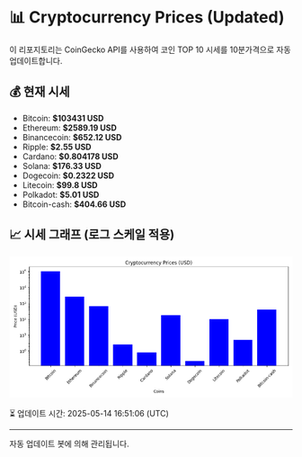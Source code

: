 
# 📊 Cryptocurrency Prices (Updated)

이 리포지토리는 CoinGecko API를 사용하여 코인 TOP 10 시세를 10분가격으로 자동 업데이트합니다.

## 💰 현재 시세
- Bitcoin: **$103431 USD**
- Ethereum: **$2589.19 USD**
- Binancecoin: **$652.12 USD**
- Ripple: **$2.55 USD**
- Cardano: **$0.804178 USD**
- Solana: **$176.33 USD**
- Dogecoin: **$0.2322 USD**
- Litecoin: **$99.8 USD**
- Polkadot: **$5.01 USD**
- Bitcoin-cash: **$404.66 USD**

## 📈 시세 그래프 (로그 스케일 적용)
![Crypto Prices](crypto_prices.png)

⏳ 업데이트 시간: 2025-05-14 16:51:06 (UTC)

---
자동 업데이트 봇에 의해 관리됩니다.

